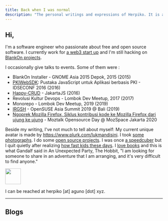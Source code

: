 ```yaml
---
title: Back when I was normal
description: "The personal writings and expressions of Herpiko. It is a loving and silly place."
---
```


## Hi,

I'm a software engineer who passionate about free and open source software. I currently work for <a href="https://play3.gg/">a web3 start up</a> and I'm still hacking on <a href="https://github.com/blankon/">BlankOn projects</a>.

I occasionally give talks to events. Some of them were :

- BlankOn Installer - GNOME Asia 2015 Depok, 2015 (2015)
- <a href="https://github.com/kodekreatif/pkiwebsdk" target="_blank">PKIWebSDK</a>: Pustaka JavaScript untuk Aplikasi berbasis PKI - IDSECONF 2016 (2016)
- <a href="https://github.com/kodekreatif/happy-crud" target="_blank">Happy-CRUD</a> - JakartaJS (2016)
- Revolusi Kultur Devops - Lombok Dev Meetup, 2017 (2017)
- Monorepo - Lombok Dev Meetup, 2019 (2019)
- <a href="https://events.opensuse.org/conferences/summitasia19/schedule" target="_blank">IRGSH</a> - OpenSUSE Asia Summit 2019 @ Bali (2019)
- <a href="https://github.com/herpiko/2020-talks/blob/master/moztalk-opensource-day-at-mozspace-jakarta/ngoprek-mozilla-firefox.pdf" target="_blank">Ngoprek Mozilla Firefox, Siklus kontribusi kode ke Mozilla Firefox dari ujung ke ujung</a> - Moztalk Opensource Day @ MozSpace Jakarta 2020

Beside my writing, I've not much to tell about myself: My current unique avatar is made by <a href="https://www.plurk.com/lukmandisini" target="_blank">https://www.plurk.com/lukmandisini</a>. I took <a target="_blank" href="/photographs">some photographs</a>. I do some <a target="_blank" href="https://github.com/herpiko">open source projects</a>. I was once <a href="https://ww1.worldcubeassociation.org/persons/2010AGUN01">a speedcuber</a> but I quit quietly after realizing <a href="https://ww1.worldcubeassociation.org/results/rankings/333/single">how fast kids these days</a>. I <a href="/images/books.jpg">love books</a> and this is what Gandalf said in An Unexpected Party, The Hobbit, "I am looking for someone to share in an adventure that I am arranging, and it's very difficult to find anyone."

<img src="/images/partywizard.gif" style="height:50px;">

I can be reached at herpiko [at] aguno [dot] xyz.


---

## Blogs
